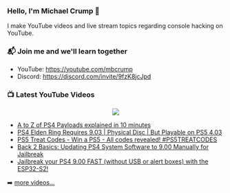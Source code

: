 ### Hello, I'm Michael Crump 👋

I make YouTube videos and live stream topics regarding console hacking on YouTube. 

### 📬 Join me and we'll learn together

- YouTube: https://youtube.com/mbcrump
- Discord: https://discord.com/invite/9fzK8jcJpd

### 📺 Latest YouTube Videos

<div align="center">

[<img src="https://img.shields.io/badge/-Subscribe-red?style=for-the-badge&logo=youtube&logoColor=white"/>](https://www.youtube.com/c/mbcrump?sub_confirmation=1)

</div>

<!-- YOUTUBE:START -->
- [A to Z of PS4 Payloads explained in 10 minutes](https://www.youtube.com/watch?v=_3LF2VDODno)
- [PS4 Elden Ring Requires 9.03 | Physical Disc | But Playable on PS5 4.03](https://www.youtube.com/watch?v=7SM2VfWrmZk)
- [PS5 Treat Codes - Win a PS5 - All codes revealed! #PS5TREATCODES](https://www.youtube.com/watch?v=5Xmi2BO9E30)
- [Back 2 Basics: Updating PS4 System Software to 9.00 Manually for Jailbreak](https://www.youtube.com/watch?v=K02CXXPB2qc)
- [Jailbreak your PS4 9.00 FAST &lpar;without USB or alert boxes&rpar; with the ESP32-S2!](https://www.youtube.com/watch?v=kVvRV0i4Xr0)
<!-- YOUTUBE:END -->

➡️ [more videos...](https://youtube.com/mbcrump)

